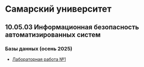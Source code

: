 # Самарский университет

## 10.05.03 Информационная безопасность автоматизированных систем

### Базы данных (осень 2025)

- [Лабораторная работа №1](./lab-1)
